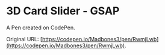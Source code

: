 # 3D Card Slider - GSAP

A Pen created on CodePen.

Original URL: [https://codepen.io/Madbones3/pen/RwmjLwb](https://codepen.io/Madbones3/pen/RwmjLwb).

